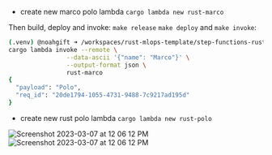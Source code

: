 
* create new marco polo lambda
`cargo lambda new rust-marco`

Then build, deploy and invoke: `make release` `make deploy` and `make invoke`:

```bash
(.venv) @noahgift ➜ /workspaces/rust-mlops-template/step-functions-rust/rust-marco (main) $ make invoke
cargo lambda invoke --remote \
                --data-ascii '{"name": "Marco"}' \
                --output-format json \
                rust-marco
{
  "payload": "Polo",
  "req_id": "20de1794-1055-4731-9488-7c9217ad195d"
}
```


* create new rust polo lambda
`cargo lambda new rust-polo`


![Screenshot 2023-03-07 at 12 06 12 PM](https://user-images.githubusercontent.com/58792/223496628-e6e6e221-68e4-4930-b1bd-001ebbbb4235.png)
![Screenshot 2023-03-07 at 12 06 12 PM](https://user-images.githubusercontent.com/58792/223496635-ba1e8e21-e1fa-437c-81c0-c75e0f83ed99.png)
